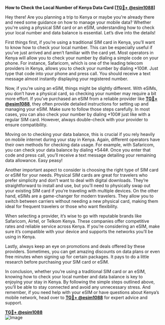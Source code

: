 **How to Check the Local Number of Kenya Data Card [[TG💪+ @esim1088](https://t.me/s/esim1088)]**

Hey there! Are you planning a trip to Kenya or maybe you're already there and need some guidance on how to manage your mobile data? Whether you're using a physical SIM card or an eSIM, understanding how to check your local number and data balance is essential. Let’s dive into the details!

First things first, if you’re using a traditional SIM card in Kenya, you’ll want to know how to check your local number. This can be especially useful if you’ve just arrived and aren’t familiar with the card yet. Most operators in Kenya will allow you to check your number by dialing a simple code on your phone. For instance, Safaricom, which is one of the leading telecom providers in Kenya, allows you to check your number by dialing *100#. Just type that code into your phone and press call. You should receive a text message almost instantly displaying your registered number.

Now, if you’re using an eSIM, things might be slightly different. With eSIMs, you don’t have a physical card, so checking your number may require a bit more effort. If you’ve purchased an eSIM from a reliable provider like **[TG💪+ @esim1088](https://t.me/s/esim1088)**, they often provide detailed instructions for setting up and managing your eSIM. Make sure to follow those steps carefully. In most cases, you can also check your number by dialing *100# just like with a regular SIM card. However, always double-check with your provider to ensure compatibility.

Moving on to checking your data balance, this is crucial if you rely heavily on mobile internet during your stay in Kenya. Again, different operators have their own methods for checking data usage. For example, with Safaricom, you can check your data balance by dialing *544#. Once you enter that code and press call, you’ll receive a text message detailing your remaining data allowance. Easy peasy!

Another important aspect to consider is choosing the right type of SIM card or eSIM for your needs. Physical SIM cards are great for travelers who prefer simplicity and don’t want to deal with digital downloads. They’re straightforward to install and use, but you’ll need to physically swap out your existing SIM card if you’re traveling with multiple devices. On the other hand, eSIMs are a game-changer for modern travelers. They allow you to switch between carriers without needing a new physical card, making them ideal for frequent travelers or those who want flexibility.

When selecting a provider, it’s wise to go with reputable brands like Safaricom, Airtel, or Telkom Kenya. These companies offer competitive rates and reliable service across Kenya. If you’re considering an eSIM, make sure it’s compatible with your device and supports the networks you’ll be using in Kenya.

Lastly, always keep an eye on promotions and deals offered by these providers. Sometimes, you can get amazing discounts on data plans or even free minutes when signing up for certain packages. It pays to do a little research before purchasing your SIM card or eSIM.

In conclusion, whether you’re using a traditional SIM card or an eSIM, knowing how to check your local number and data balance is key to enjoying your stay in Kenya. By following the simple steps outlined above, you’ll be able to stay connected and avoid any unnecessary stress. And remember, if you need help with your eSIM or have questions about Kenya’s mobile network, head over to **[TG💪+ @esim1088](https://t.me/s/esim1088)** for expert advice and support.

**[TG💪+ @esim1088](https://t.me/s/esim1088)**  
![Image](https://i.postimg.cc/Y0z9fWf4/image.png)